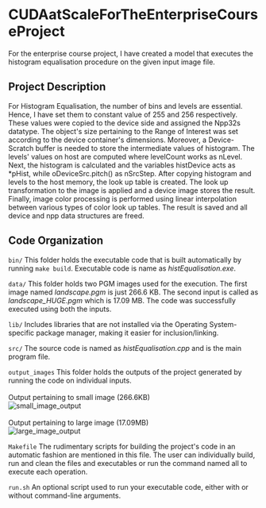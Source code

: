 # CUDAatScaleForTheEnterpriseCourseProject
For the enterprise course project, I have created a model that executes the histogram equalisation procedure on the given input image file.

## Project Description 
For Histogram Equalisation, the number of bins and levels are essential. Hence, I have set them to constant value of 255 and 256 respectively. These values were copied to the device side and assigned the Npp32s datatype. The object's size pertaining to the Range of Interest was set according to the device container's dimensions. Moreover, a Device-Scratch buffer is needed to store the intermediate values of histogram. The levels' values on host are computed where levelCount works as nLevel.  Next, the histogram is calculated and the variables histDevice acts as *pHist, while oDeviceSrc.pitch() as nSrcStep.  After copying histogram and levels to the host memory, the look up table is created. The look up transformation to the image is applied and a device image stores the result. Finally, image color processing is performed using linear interpolation between various types of color look up tables. The result is saved and all device and npp data structures are freed. 


## Code Organization

```bin/```
This folder holds the executable code that is built automatically by running `make build`. Executable code is name as  <em>histEqualisation.exe</em>.

```data/```
This folder holds two PGM images used for the execution. The first image named <em>landscape.pgm</em> is just 266.6 KB. The second input is called as <em>landscape_HUGE.pgm</em> which is 17.09 MB. The code was successfully executed using both the inputs. 

```lib/```
Includes libraries that are not installed via the Operating System-specific package manager, making it easier for inclusion/linking.

```src/```
The source code is named as <em>histEqualisation.cpp</em> and is the main program file. 

```output_images```
This folder holds the outputs of the project generated by running the code on individual inputs. 
<br /><br />
Output pertaining to small image (266.6KB) <br />
![small_image_output](./data/landscape_histEq_README.png)
<br/><br />
Output pertaining to large image (17.09MB) <br />
![large_image_output](./data/landscape_HUGE_histEq_README.png)

```Makefile```
The rudimentary scripts for building the project's code in an automatic fashion are mentioned in this file. The user can individually build, run and clean the files and executables or run the command named all to execute each operation. 

```run.sh```
An optional script used to run your executable code, either with or without command-line arguments.